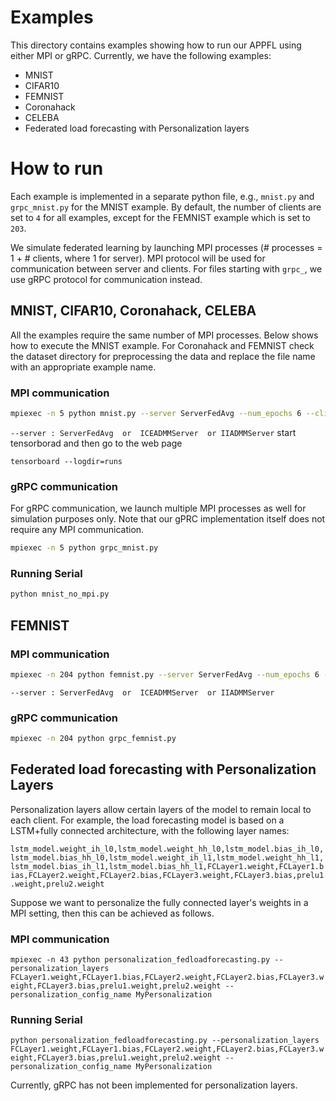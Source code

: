 # Examples

This directory contains examples showing how to run our APPFL using either MPI or gRPC.
Currently, we have the following examples:

- MNIST
- CIFAR10
- FEMNIST
- Coronahack
- CELEBA
- Federated load forecasting with Personalization layers

# How to run

Each example is implemented in a separate python file, e.g., `mnist.py` and `grpc_mnist.py` for the MNIST example.
By default, the number of clients are set to `4` for all examples, except for the FEMNIST example which is set to `203`.

We simulate federated learning by launching MPI processes (# processes = 1 + # clients, where 1 for server).
MPI protocol will be used for communication between server and clients.
For files starting with `grpc_`, we use gRPC protocol for communication instead.

## MNIST, CIFAR10, Coronahack, CELEBA

All the examples require the same number of MPI processes.
Below shows how to execute the MNIST example.
For Coronahack and FEMNIST check the dataset directory for preprocessing the data and replace the file name with an appropriate example name.


### MPI communication

```bash
mpiexec -n 5 python mnist.py --server ServerFedAvg --num_epochs 6 --client_lr 0.01
```
`--server : ServerFedAvg  or  ICEADMMServer  or IIADMMServer`
start tensorborad and then go to the web page
```shell
tensorboard --logdir=runs
```

### gRPC communication

For gRPC communication, we launch multiple MPI processes as well for simulation purposes only.
Note that our gPRC implementation itself does not require any MPI communication.

```bash
mpiexec -n 5 python grpc_mnist.py
```

### Running Serial

```bash
python mnist_no_mpi.py
```

## FEMNIST

### MPI communication

```bash
mpiexec -n 204 python femnist.py --server ServerFedAvg --num_epochs 6 --client_lr 0.01
```
`--server : ServerFedAvg  or  ICEADMMServer  or IIADMMServer`
### gRPC communication

```bash
mpiexec -n 204 python grpc_femnist.py
```

## Federated load forecasting with Personalization Layers

Personalization layers allow certain layers of the model to remain local to each client. For example, the load forecasting model is based on a LSTM+fully connected architecture, with the following layer names: 

```lstm_model.weight_ih_l0,lstm_model.weight_hh_l0,lstm_model.bias_ih_l0,lstm_model.bias_hh_l0,lstm_model.weight_ih_l1,lstm_model.weight_hh_l1,lstm_model.bias_ih_l1,lstm_model.bias_hh_l1,FCLayer1.weight,FCLayer1.bias,FCLayer2.weight,FCLayer2.bias,FCLayer3.weight,FCLayer3.bias,prelu1.weight,prelu2.weight```

Suppose we want to personalize the fully connected layer's weights in a MPI setting, then this can be achieved as follows.

### MPI communication

```mpiexec -n 43 python personalization_fedloadforecasting.py --personalization_layers FCLayer1.weight,FCLayer1.bias,FCLayer2.weight,FCLayer2.bias,FCLayer3.weight,FCLayer3.bias,prelu1.weight,prelu2.weight --personalization_config_name MyPersonalization```

### Running Serial

```python personalization_fedloadforecasting.py --personalization_layers FCLayer1.weight,FCLayer1.bias,FCLayer2.weight,FCLayer2.bias,FCLayer3.weight,FCLayer3.bias,prelu1.weight,prelu2.weight --personalization_config_name MyPersonalization```

Currently, gRPC has not been implemented for personalization layers.